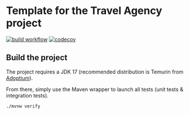 # Template for the Travel Agency project

[![build workflow](https://github.com/KilianRn/travel_agency/actions/workflows/build.yml/badge.svg)](https://github.com/KilianRn/travel_agency/actions)
[![codecov](https://codecov.io/gh/KilianRn/travel_agency/branch/main/graph/badge.svg)](https://app.codecov.io/gh/KilianRn/travel_agency)

## Build the project

The project requires a JDK 17 (recommended distribution is Temurin from [Adoptium](https://adoptium.net/)).

From there, simply use the Maven wrapper to launch all tests (unit tests & integration tests).

`./mvnw verify`
